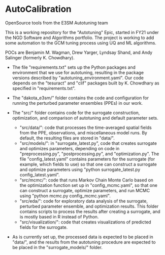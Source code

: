 # AutoCalibration

OpenSource tools from the E3SM Autotuning team

This is a working repository for the "Autotuning" Epic, started in FY21 under the NGD Software and Algorithms portfolio. The project is working to add some automation to the GCM tuning process using UQ and ML algorithms.

POCs are Benjamin M. Wagman, Drew Yarger, Lyndsay Shand, and Andy Salinger (formerly K. Chowdhary). 


* The file "requirements.txt" sets up the Python packages and environment that we use for autotuning, resulting in the package versions described by "autotuning_environment.yaml". Our code depends on the "tesuract" and "clif" packages built by K. Chowdhary as specified in "requirements.txt". 

* The "dakota_e3sm/" folder contains the code and configuration for running the perturbed parameter ensembles (PPEs) in our work. 

* The "src/" folder contains code for the surrogate construction, optimization, and comparison of autotuning and default parameter sets. 
	* "src/data/": code that processes the time-averaged spatial fields from the PPE, observations, and miscellaneous model runs. By default, the resulting files are stored in "data/".
	* "src/models/": in "surrogate_latest.py", code that creates surrogate and optimizes parameters, depending on code in "preprocessing.py", "postprocessing.py", and "optimization.py". The file "config_latest.yaml" contains parameters for the surrogate (for example, which fields to use) so that one can construct a surrogate and optimize parameters using "python surrogate_latest.py config_latest.yaml".
	* "src/mcmc/": code that runs Markov Chain Monte Carlo based on the optimization function set up in "config_mcmc.yaml", so that one can construct a surrogate, optimize parameters, and run MCMC using "python mcmc.py config_mcmc.yaml". 
	* "src/eda/": code for exploratory data analysis of the surrogate, perturbed parameter ensemble, and optimization results. This folder contains scripts to process the results after creating a surrogate, and is mostly based in R instead of Python. 
	* "src/visualization/": code that creates visualizations of predicted fields for the surrogate. 


* As is currently set up, the processed data is expected to be placed in "data/", and the results from the autotuning procedure are expected to be placed in the "surrogate_models/" folder. 




